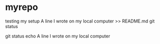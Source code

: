 # myrepo
testing my setup
A line I wrote on my local computer >> README.md
git status

git status
echo A line I wrote on my local computer
